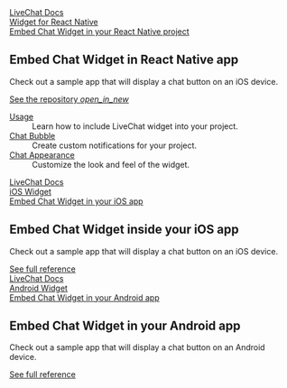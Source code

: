 <section class="docs-full-desc light" id="mobile-widgets">
	<div class="content">
		<div class="content-column">
			<div class="docs-covers">
				<a href="react-native-livechat" target="_blank" class="docs-cover vividBlue" data-color="#60E1E0">
					<div class="docs-cover-header">LiveChat Docs</div>
					<div class="docs-cover-title">Widget for <span class="docs-cover-underline">React Native</span></div>
					<div class="docs-cover-subtitle">Embed Chat Widget in your React Native project</div>
				</a>
				<div class="docs-cover-intro">
					<h2>Embed Chat Widget in React Native app</h2>
					<p>Check out a sample app that will display a chat button on an iOS device.</p>
					<a href="react-native-livechat" class="cta vividBlue">See the repository <i class="material-icons">open_in_new</i></a>
				</div>
			</div>
		</div>
		<div class="content-column">
			<div class="docs-covers">
				<dl class="docs-sections vividBlue">
					<dt><a href="/react-native-livechat/#installation">Usage</a></dt>
					<dd>Learn how to include LiveChat widget into your project.</dd>
					<dt><a href="/react-native-livechat/#chat-bubble">Chat Bubble</a></dt>
					<dd>Create custom notifications for your project.</dd>
					<dt><a href="/react-native-livechat/#chat-appearance">Chat Appearance</a></dt>
					<dd>Customize the look and feel of the widget.</dd>
				</dl>
			</div>
		</div>
	</div>
	<div class="content">
		<div class="content-column">
			<div class="docs-covers">
				<a href="/ios-widget" class="docs-cover light-blue" data-color="#5ac8fa">
					<div class="docs-cover-header">LiveChat Docs</div>
					<div class="docs-cover-title"><span class="docs-cover-underline">iOS Widget</span></div>
					<div class="docs-cover-subtitle">Embed Chat Widget in your iOS app</div>
				</a>
				<div class="docs-cover-intro">
					<h2>Embed Chat Widget inside your iOS app</h2>
					<p>Check out a sample app that will display a chat button on an iOS device.</p>
					<a href="/ios-widget/" class="cta lightBlue">See full reference</a>
				</div>
			</div>
		</div>
		<div class="content-column">
			<div class="docs-covers">
				<a href="/android-widget" class="docs-cover light-green" data-color="#6ab344">
					<div class="docs-cover-header">LiveChat Docs</div>
					<div class="docs-cover-title">Android <span class="docs-cover-underline">Widget</span></div>
					<div class="docs-cover-subtitle">Embed Chat Widget in your Android app</div>
				</a>
				<div class="docs-cover-intro">
					<h2>Embed Chat Widget in your Android app</h2>
					<p>Check out a sample app that will display a chat button on an Android device.</p>
					<a href="/android-widget/" class="cta light-green">See full reference</a>
				</div>
			</div>
		</div>
	</div>
</section>
